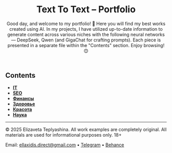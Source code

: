 <header>

# Text To Text – Portfolio

Good day, and welcome to my portfolio! 🙌 Here you will find my best works created using AI. In my projects, I have utilized up-to-date information to generate content across various niches with the following neural networks — DeepSeek, Qwen (and GigaChat for crafting prompts). Each piece is presented in a separate file within the "Contents" section. Enjoy browsing! 😊

</header>

## Contents

- **[IT](финансы/)**
- **[SEO](СЕО/)**
- **[Финансы](копирайтинг/)**
- **[Здоровье](нумерология/)**
- **[Красота](личное/)**
- **[Наука](мультипромпт/)**
  
<footer>

---

&copy; 2025 Elizaveta Teplyashina. All work examples are completely original. All materials are used for informational purposes only. 18+

Email: ellaxidis.direct@gmail.com &bull; [Telegram](https://t.me/ellaxidis) &bull; [Behance](https://www.behance.net/ellaxidis)

</footer>
